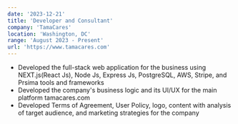 ```yaml
---
date: '2023-12-21'
title: 'Developer and Consultant'
company: 'TamaCares'
location: 'Washington, DC'
range: 'August 2023 - Present'
url: 'https://www.tamacares.com'
---
```


- Developed the full-stack web application for the business using NEXT.js(React Js), Node Js, Express Js, PostgreSQL, AWS, Stripe, and Prsima tools and frameworks
- Developed the company's business logic and its UI/UX for the main platform tamacares.com
- Developed Terms of Agreement, User Policy, logo, content with analysis of target audience, and marketing strategies for the company
